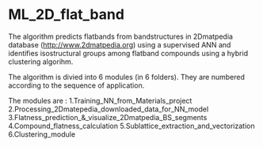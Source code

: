 # ML_2D_flat_band
The algorithm predicts flatbands from bandstructures in 2Dmatpedia database (http://www.2dmatpedia.org) using a supervised ANN and identifies isostructural groups among flatband compounds using a hybrid clustering algorihm.

The algorithm is divied into 6 modules (in 6 folders). They are numbered according to the sequence of application.

The modules are : 1.Training_NN_from_Materials_project      2.Processing_2Dmatepedia_downloaded_data_for_NN_model        3.Flatness_prediction_&_visualize_2Dmatpedia_BS_segments       4.Compound_flatness_calculation       5.Sublattice_extraction_and_vectorization       6.Clustering_module
